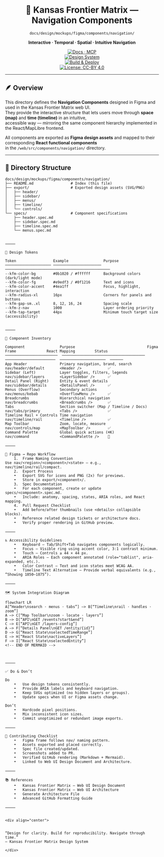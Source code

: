 <div align="center">

# 🧭 Kansas Frontier Matrix — Navigation Components  
`docs/design/mockups/figma/components/navigation/`

**Interactive · Temporal · Spatial · Intuitive Navigation**

[![Docs · MCP](https://img.shields.io/badge/Docs-MCP-blue)](../../../../../docs/)  
[![Design System](https://img.shields.io/badge/Design-System-green)](../../../../../docs/design/)  
[![Build & Deploy](https://img.shields.io/github/actions/workflow/status/bartytime4life/Kansas-Frontier-Matrix/site.yml?label=Build%20%26%20Deploy)](../../../../../.github/workflows/site.yml)  
[![License: CC-BY 4.0](https://img.shields.io/badge/License-CC--BY%204.0-lightgrey)](../../../../../LICENSE)

</div>

---

## 🪶 Overview

This directory defines the **Navigation Components** designed in Figma and used in the Kansas Frontier Matrix web UI.  
They provide the interactive structure that lets users move through **space (map)** and **time (timeline)** in an intuitive,  
accessible way — mirroring the same component hierarchy implemented in the React/MapLibre frontend.

All components are exported as **Figma design assets** and mapped to their corresponding **React functional components**  
in the `/web/src/components/navigation/` directory.  

---

## 🧭 Directory Structure

```text
docs/design/mockups/figma/components/navigation/
├── README.md                 # Index (this file)
├── export/                   # Exported design assets (SVG/PNG)
│   ├── header/
│   ├── sidebar/
│   ├── menus/
│   ├── timeline/
│   └── controls/
└── specs/                    # Component specifications
    ├── header.spec.md
    ├── sidebar.spec.md
    ├── timeline.spec.md
    └── menus.spec.md


⸻

🎨 Design Tokens

Token                 Example                Purpose
───────────────────── ────────────────────── ────────────────────────────────────────────────
--kfm-color-bg        #0b1020 / #ffffff      Background colors (dark/light mode)
--kfm-color-fg        #e9edf3 / #0f1216      Text and icons
--kfm-color-accent    #4ea1ff                Focus, highlight, interaction
--kfm-radius-xl       16px                   Corners for panels and buttons
--kfm-gap-sm..xl      8, 12, 16, 24          Spacing scale
--kfm-z-nav           1000                   Layer ordering priority
--kfm-tap-target      44px                   Minimum touch target size (accessibility)


⸻

🧩 Component Inventory

Component                Purpose                                 Figma Frame              React Mapping         Status
────────────────────────  ──────────────────────────────────────  ───────────────────────  ─────────────────────  ──────
App Header               Primary navigation, brand, search        nav/header/default       <Header />            ✅
Sidebar (Left)           Layer toggles, filters, legends          nav/sidebar/layers       <LayerSidebar />      ✅
Detail Panel (Right)     Entity & event details                   nav/sidebar/details      <DetailsPanel />      ✅
Menus (Overflow)         Secondary actions                        nav/menus/kebab          <OverflowMenu />      ✅
Breadcrumbs              Hierarchical navigation                  nav/breadcrumbs          <Breadcrumbs />       ✅
Tabs                     Section switcher (Map / Timeline / Docs)  nav/tabs/primary         <Tabs />              ✅
Timeline Rail + Controls Time navigation                          nav/timeline/rail        <Timeline />          ✅
Map Toolbar              Zoom, locate, measure                    nav/controls/map         <MapToolbar />        ✅
Command Palette          Global quick actions (⌘K)                nav/command              <CommandPalette />    🔄

⸻

🧭 Figma → Repo Workflow
	1.	Frame Naming Convention
Use nav/<region>/<component>/<state> — e.g., nav/timeline/rail/compact.
	2.	Export Process
	•	Export SVG for icons and PNG (2x) for previews.
	•	Store in export/<component>/.
	3.	Spec Documentation
	•	For each component, create or update specs/<component>.spec.md.
	•	Include: anatomy, spacing, states, ARIA roles, and React mapping.
	4.	Pull Request Checklist
	•	Add before/after thumbnails (use <details> collapsible blocks).
	•	Reference related design tickets or architecture docs.
	•	Verify proper rendering in GitHub preview.

⸻

♿ Accessibility Guidelines
	•	Keyboard — Tab/Shift+Tab navigates components logically.
	•	Focus — Visible ring using accent color, 3:1 contrast minimum.
	•	Touch — Controls ≥ 44 × 44 px.
	•	ARIA Roles — Each component annotated (role="tablist", aria-expanded, etc.).
	•	Color Contrast — Text and icon states meet WCAG AA.
	•	Timeline Text Alternative — Provide verbal equivalents (e.g., “Showing 1850–1875”).

⸻

🗺️ System Integration Diagram

flowchart LR
A[“Header\nsearch · menus · tabs”] –> B[“Timeline\nrail · handles · zoom”]
A –> C[“Map Toolbar\nzoom · locate · layers”]
B –> D[“API\nGET /events?start&end”]
C –> E[“API\nGET /layers-config”]
A –> F[“Details Panel\nGET /entity/{id}”]
D –> G[“React State\nselectedTimeRange”]
E –> H[“React State\nactiveLayers”]
F –> I[“React State\nselectedEntity”]
<!-- END OF MERMAID -->



⸻

✅ Do & Don’t

Do
	•	Use design tokens consistently.
	•	Provide ARIA labels and keyboard navigation.
	•	Keep SVGs optimized (no hidden layers or groups).
	•	Update specs when UI or Figma assets change.

Don’t
	•	Hardcode pixel positions.
	•	Mix inconsistent icon sizes.
	•	Commit unoptimized or redundant image exports.

⸻

🧾 Contributing Checklist
	•	Figma frame follows nav/ naming pattern.
	•	Assets exported and placed correctly.
	•	Spec file created/updated.
	•	Screenshots added to PR.
	•	Verified GitHub rendering (Markdown + Mermaid).
	•	Linked to Web UI Design Document and Architecture.

⸻

📚 References
	•	Kansas Frontier Matrix — Web UI Design Document
	•	Kansas Frontier Matrix — Web UI Architecture
	•	Generate Architecture File
	•	Advanced GitHub Formatting Guide

⸻


<div align="center">


“Design for clarity. Build for reproducibility. Navigate through time.”
— Kansas Frontier Matrix Design System

</div>
